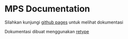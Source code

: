 # MPS Documentation

Silahkan kunjungi [github pages](https://meal-planner-on-steroid.github.io/MPS-Documentation/) untuk melihat dokumentasi

Dokumentasi dibuat menggunakan [retype](https://retype.com/)